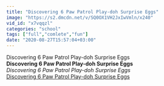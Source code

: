```yaml
---
title: "Discovering 6 Paw Patrol Play-doh Surprise Eggs"
image: "https://s2.dmcdn.net/v/SQ0OX1VH2JxIwVmln/x240"
vid_id: "x7vqqzl"
categories: "school"
tags: ["full","comlete","fun"]
date: "2020-08-27T15:57:04+03:00"
---
```

Discovering 6 Paw Patrol Play-doh Surprise Eggs<br><b>Discovering 6 Paw Patrol Play-doh Surprise Eggs</b><br> <i>Discovering 6 Paw Patrol Play-doh Surprise Eggs</i><br> <u>Discovering 6 Paw Patrol Play-doh Surprise Eggs</u>
